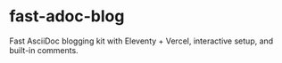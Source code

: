 # fast-adoc-blog
Fast AsciiDoc blogging kit with Eleventy + Vercel, interactive setup, and built-in comments.

